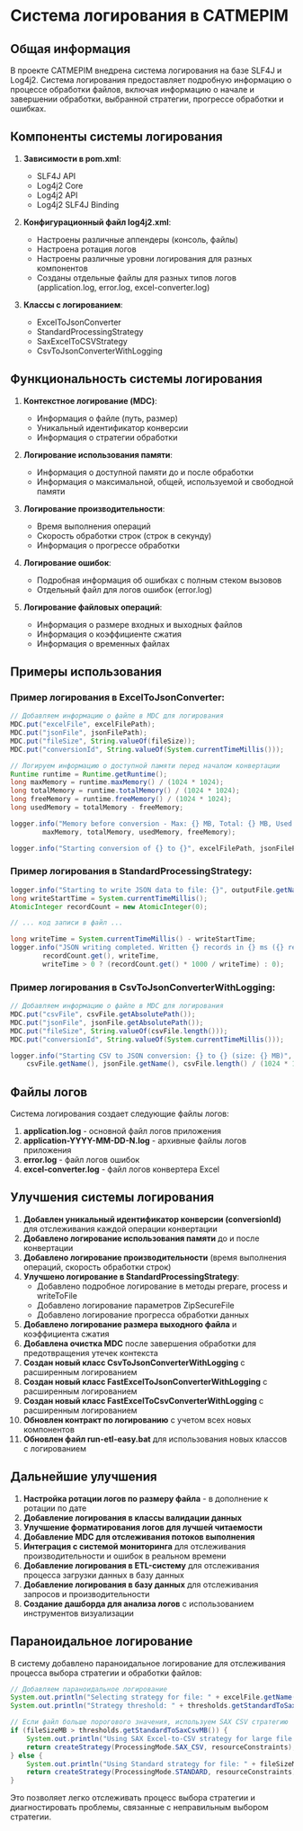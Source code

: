 # Система логирования в CATMEPIM

## Общая информация

В проекте CATMEPIM внедрена система логирования на базе SLF4J и Log4j2. Система логирования предоставляет подробную информацию о процессе обработки файлов, включая информацию о начале и завершении обработки, выбранной стратегии, прогрессе обработки и ошибках.

## Компоненты системы логирования

1. **Зависимости в pom.xml**:
   - SLF4J API
   - Log4j2 Core
   - Log4j2 API
   - Log4j2 SLF4J Binding

2. **Конфигурационный файл log4j2.xml**:
   - Настроены различные аппендеры (консоль, файлы)
   - Настроена ротация логов
   - Настроены различные уровни логирования для разных компонентов
   - Созданы отдельные файлы для разных типов логов (application.log, error.log, excel-converter.log)

3. **Классы с логированием**:
   - ExcelToJsonConverter
   - StandardProcessingStrategy
   - SaxExcelToCSVStrategy
   - CsvToJsonConverterWithLogging

## Функциональность системы логирования

1. **Контекстное логирование (MDC)**:
   - Информация о файле (путь, размер)
   - Уникальный идентификатор конверсии
   - Информация о стратегии обработки

2. **Логирование использования памяти**:
   - Информация о доступной памяти до и после обработки
   - Информация о максимальной, общей, используемой и свободной памяти

3. **Логирование производительности**:
   - Время выполнения операций
   - Скорость обработки строк (строк в секунду)
   - Информация о прогрессе обработки

4. **Логирование ошибок**:
   - Подробная информация об ошибках с полным стеком вызовов
   - Отдельный файл для логов ошибок (error.log)

5. **Логирование файловых операций**:
   - Информация о размере входных и выходных файлов
   - Информация о коэффициенте сжатия
   - Информация о временных файлах

## Примеры использования

### Пример логирования в ExcelToJsonConverter:

```java
// Добавляем информацию о файле в MDC для логирования
MDC.put("excelFile", excelFilePath);
MDC.put("jsonFile", jsonFilePath);
MDC.put("fileSize", String.valueOf(fileSize));
MDC.put("conversionId", String.valueOf(System.currentTimeMillis()));

// Логируем информацию о доступной памяти перед началом конвертации
Runtime runtime = Runtime.getRuntime();
long maxMemory = runtime.maxMemory() / (1024 * 1024);
long totalMemory = runtime.totalMemory() / (1024 * 1024);
long freeMemory = runtime.freeMemory() / (1024 * 1024);
long usedMemory = totalMemory - freeMemory;

logger.info("Memory before conversion - Max: {} MB, Total: {} MB, Used: {} MB, Free: {} MB",
        maxMemory, totalMemory, usedMemory, freeMemory);

logger.info("Starting conversion of {} to {}", excelFilePath, jsonFilePath);
```

### Пример логирования в StandardProcessingStrategy:

```java
logger.info("Starting to write JSON data to file: {}", outputFile.getName());
long writeStartTime = System.currentTimeMillis();
AtomicInteger recordCount = new AtomicInteger(0);

// ... код записи в файл ...

long writeTime = System.currentTimeMillis() - writeStartTime;
logger.info("JSON writing completed. Written {} records in {} ms ({} records/sec)",
        recordCount.get(), writeTime,
        writeTime > 0 ? (recordCount.get() * 1000 / writeTime) : 0);
```

### Пример логирования в CsvToJsonConverterWithLogging:

```java
// Добавляем информацию о файле в MDC для логирования
MDC.put("csvFile", csvFile.getAbsolutePath());
MDC.put("jsonFile", jsonFile.getAbsolutePath());
MDC.put("fileSize", String.valueOf(csvFile.length()));
MDC.put("conversionId", String.valueOf(System.currentTimeMillis()));

logger.info("Starting CSV to JSON conversion: {} to {} (size: {} MB)",
    csvFile.getName(), jsonFile.getName(), csvFile.length() / (1024 * 1024));
```

## Файлы логов

Система логирования создает следующие файлы логов:

1. **application.log** - основной файл логов приложения
2. **application-YYYY-MM-DD-N.log** - архивные файлы логов приложения
3. **error.log** - файл логов ошибок
4. **excel-converter.log** - файл логов конвертера Excel

## Улучшения системы логирования

1. **Добавлен уникальный идентификатор конверсии (conversionId)** для отслеживания каждой операции конвертации
2. **Добавлено логирование использования памяти** до и после конвертации
3. **Добавлено логирование производительности** (время выполнения операций, скорость обработки строк)
4. **Улучшено логирование в StandardProcessingStrategy**:
   - Добавлено подробное логирование в методы prepare, process и writeToFile
   - Добавлено логирование параметров ZipSecureFile
   - Добавлено логирование прогресса обработки данных
5. **Добавлено логирование размера выходного файла** и коэффициента сжатия
6. **Добавлена очистка MDC** после завершения обработки для предотвращения утечек контекста
7. **Создан новый класс CsvToJsonConverterWithLogging** с расширенным логированием
8. **Создан новый класс FastExcelToJsonConverterWithLogging** с расширенным логированием
9. **Создан новый класс FastExcelToCsvConverterWithLogging** с расширенным логированием
10. **Обновлен контракт по логированию** с учетом всех новых компонентов
11. **Обновлен файл run-etl-easy.bat** для использования новых классов с логированием

## Дальнейшие улучшения

1. **Настройка ротации логов по размеру файла** - в дополнение к ротации по дате
2. **Добавление логирования в классы валидации данных**
3. **Улучшение форматирования логов для лучшей читаемости**
4. **Добавление MDC для отслеживания потоков выполнения**
5. **Интеграция с системой мониторинга** для отслеживания производительности и ошибок в реальном времени
6. **Добавление логирования в ETL-систему** для отслеживания процесса загрузки данных в базу данных
7. **Добавление логирования в базу данных** для отслеживания запросов и производительности
8. **Создание дашборда для анализа логов** с использованием инструментов визуализации

## Параноидальное логирование

В систему добавлено параноидальное логирование для отслеживания процесса выбора стратегии и обработки файлов:

```java
// Добавляем параноидальное логирование
System.out.println("Selecting strategy for file: " + excelFile.getName() + ", size: " + fileSizeMB + " MB");
System.out.println("Strategy threshold: " + thresholds.getStandardToSaxCsvMB() + " MB");

// Если файл больше порогового значения, используем SAX CSV стратегию
if (fileSizeMB > thresholds.getStandardToSaxCsvMB()) {
    System.out.println("Using SAX Excel-to-CSV strategy for large file: " + fileSizeMB + " MB");
    return createStrategy(ProcessingMode.SAX_CSV, resourceConstraints);
} else {
    System.out.println("Using Standard strategy for file: " + fileSizeMB + " MB");
    return createStrategy(ProcessingMode.STANDARD, resourceConstraints);
}
```

Это позволяет легко отслеживать процесс выбора стратегии и диагностировать проблемы, связанные с неправильным выбором стратегии.
